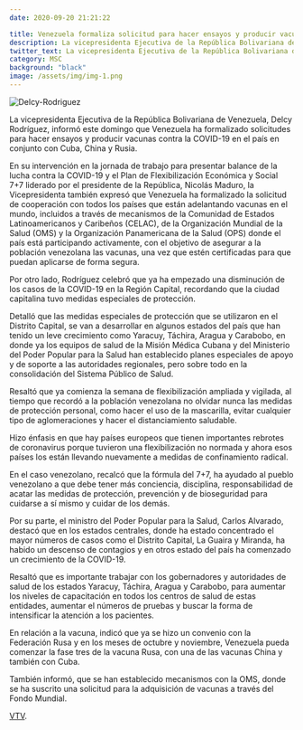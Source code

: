 ```yaml
---
date: 2020-09-20 21:21:22

title: Venezuela formaliza solicitud para hacer ensayos y producir vacunas contra la COVID-19 en conjunto con Cuba, China y Rusia
description: La vicepresidenta Ejecutiva de la República Bolivariana de Venezuela, Delcy Rodríguez, informó este domingo 
twitter_text: La vicepresidenta Ejecutiva de la República Bolivariana de Venezuela, Delcy Rodríguez, informó este domingo 
category: MSC
background: "black"
image: /assets/img/img-1.png
---
```

![Delcy-Rodriguez](/assets/img/img-1.jpg)

La vicepresidenta Ejecutiva de la República Bolivariana de Venezuela, Delcy Rodríguez, informó este domingo que Venezuela ha formalizado solicitudes para hacer ensayos y producir vacunas contra la COVID-19 en el país en conjunto con Cuba, China y Rusia.

En su intervención en la jornada de trabajo para presentar balance de la lucha contra la COVID-19 y el Plan de Flexibilización Económica y Social 7+7 liderado por el presidente de la República, Nicolás Maduro, la Vicepresidenta también expresó que Venezuela ha formalizado la solicitud de cooperación con todos los países que están adelantando vacunas en el mundo, incluidos a través de mecanismos de la Comunidad de Estados Latinoamericanos y Caribeños (CELAC), de la Organización Mundial de la Salud (OMS) y la Organización Panamericana de la Salud  (OPS) donde el país está participando activamente, con el objetivo de asegurar a la población venezolana las vacunas, una vez que estén certificadas para que puedan aplicarse de forma segura.

Por otro lado, Rodríguez celebró que ya ha empezado una disminución de los casos de la COVID-19 en la Región Capital,  recordando que la ciudad capitalina tuvo medidas especiales de protección.

Detalló que las medidas especiales de protección que se utilizaron en el Distrito Capital, se van a desarrollar en algunos estados del país que han tenido un leve crecimiento como Yaracuy, Táchira, Aragua y Carabobo, en donde ya los equipos de salud de la Misión Médica Cubana y del Ministerio del Poder Popular para la Salud han establecido planes especiales de apoyo y de soporte a las autoridades regionales, pero sobre todo en la consolidación del Sistema Público de Salud.

Resaltó que ya comienza la semana de flexibilización ampliada y vigilada, al tiempo que recordó a la población venezolana no olvidar nunca las medidas de protección personal, como hacer el uso de la mascarilla, evitar cualquier tipo de aglomeraciones y hacer el distanciamiento saludable.

Hizo énfasis en que hay países europeos que tienen  importantes rebrotes de coronavirus porque tuvieron una flexibilización no normada y ahora esos países los están llevando nuevamente a medidas de confinamiento radical.

En el caso venezolano, recalcó que la fórmula del 7+7, ha ayudado al pueblo venezolano a que debe tener más conciencia, disciplina, responsabilidad de acatar las medidas de protección, prevención y de bioseguridad para cuidarse a sí mismo y cuidar de los demás.

Por su parte, el ministro del Poder Popular para la Salud, Carlos Alvarado, destacó que en los estados centrales, donde ha estado concentrado el mayor números de casos como el Distrito Capital, La Guaira y Miranda, ha habido un descenso de contagios y en otros estado del país ha comenzado un crecimiento de la COVID-19.   

Resaltó que es importante trabajar con los gobernadores y autoridades de salud de los estados Yaracuy, Táchira, Aragua y Carabobo, para aumentar los niveles de capacitación en todos los centros de salud de estas entidades, aumentar el números de pruebas y buscar la forma de intensificar la atención a los pacientes.

En relación a la vacuna, indicó que ya se hizo un convenio con la Federación Rusa y en los meses de octubre y noviembre, Venezuela pueda comenzar la fase tres de la vacuna Rusa, con una de las vacunas China y también con Cuba.

También informó, que se han establecido mecanismos con la OMS, donde se ha suscrito una solicitud para la adquisición de vacunas a través del Fondo Mundial.  

[VTV](https://www.vtv.gob.ve/venezuela-ensayo-vacunas-covid-19-cuba-china-rusia/).

